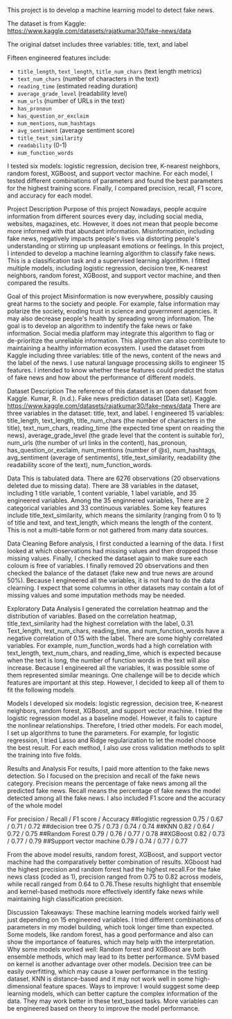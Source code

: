 This project is to develop a machine learning model to detect fake news.

The dataset is from Kaggle: https://www.kaggle.com/datasets/rajatkumar30/fake-news/data

The original datset includes three variables: title, text, and label

Fifteen engineered features include:
- `title_length`, `text_length`, `title_num_chars` (text length metrics)
- `text_num_chars` (number of characters in the text)
- `reading_time` (estimated reading duration)
- `average_grade_level` (readability level)
- `num_urls` (number of URLs in the text)
- `has_pronoun`
- `has_question_or_exclaim`
- `num_mentions`, `num_hashtags`
- `avg_sentiment` (average sentiment score)
- `title_text_similarity`
- `readability` (0-1)
- `num_function_words`

I tested six models: logistic regression, decision tree, K-nearest neighbors, random forest, XGBoost, and support vector machine. 
For each model, I tested different combinations of parameters and found the best parameters for the highest training score.
Finally, I compared precision, recall, F1 score, and accuracy for each model.


Project Description
Purpose of this project
Nowadays, people acquire information from different sources every day, including social media, websites, magazines, etc. However, it does not mean that people become more informed with that abundant information. Misinformation, including fake news, negatively impacts people's lives via distorting people's understanding or stirring up unpleasant emotions or feelings. In this project, I intended to develop a machine learning algorithm to classify fake news. This is a classification task and a supervised learning algorithm. I fitted multiple models, including logistic regression, decision tree, K-nearest neighbors, random forest, XGBoost, and support vector machine, and then compared the results. 

Goal of this project
Misinformation is now everywhere, possibly causing great harms to the society and people. For example, false information may polarize the society, eroding trust in science and government agencies. It may also decrease people's health by spreading wrong information. The goal is to develop an algorithm to indentify the fake news or fake information. Social media platform may integrate this algorithm to flag or de-prioritize the unreliable information. This algorithm can also contribute to maintaining a healthy information ecosystem. I used the dataset from Kaggle including three variables: title of the news, content of the news and the label of the news. I use natural language processing skills to engineer 15 features. I intended to know whether these features could predict the status of fake news and how about the performance of different models.

Dataset Description
The reference of this dataset is an open dataset from Kaggle. Kumar, R. (n.d.). Fake news prediction dataset [Data set]. Kaggle. https://www.kaggle.com/datasets/rajatkumar30/fake-news/data  There are three variables in the dataset: title, text, and label. I engineered 15 variables: title_length, text_length, title_num_chars (the number of characters in the title), text_num_chars, reading_time (the expected time spent on reading the news), average_grade_level (the grade level that the content is suitable for), num_urls (the number of url links in the content), has_pronoun, has_question_or_exclaim, num_mentions (number of @s), num_hashtags, avg_sentiment (average of sentiments), title_text_similarity, readability (the readability score of the text), num_function_words.

Data
This is tabulated data. There are 6276 observations (20 observations deleted due to missing data). There are 38 variables in the dataset, including 1 title variable, 1 content variable, 1 label variable, and 35 engineered variables. Among the 35 enginnered variables, There are 2 categorical variables and 33 continuous variables. Some key features include title_text_similarity, which means the similarity (ranging from 0 to 1) of title and text, and text_length, which means the length of the content. This is not a multi-table form or not gathered from many data sources.

Data Cleaning
Before analysis, I first conducted a learning of the data. I first looked at which observations had missing values and then dropped those missing values. Finally, I checked the dataset again to make sure each coloum is free of variables. I finally removed 20 observations and then checked the balance of the dataset (fake new and true news are around 50%). Because I engineered all the variables, it is not hard to do the data clearning. I expect that some columns in other datasets may contain a lot of missing values and some imputation methods may be needed. 

Exploratory Data Analysis
I generated the correlation heatmap and the distribution of variables. Based on the correlation heatmap, title_text_similarity had the highest correlation with the label, 0.31. Text_length, text_num_chars, reading_time, and num_function_words have a negative correlation of 0.15 with the label. There are some highly correlated variables. For example, num_function_words had a high correlation with text_length, text_num_chars, and reading_time, which is expected because when the text is long, the number of function words in the text will also increase. Because I engineered all the variables, it was possible some of them represented similar meanings. One challenge will be to decide which features are important at this step. However, I decided to keep all of them to fit the following models

Models
I developed six models: logistic regression, decision tree, K-nearest neighbors, random forest, XGBoost, and support vector machine. I tried the logistic regression model as a baseline model. However, it fails to capture the nonlinear relationships. Therefore, I tried other models. For each model, I set up algorithms to tune the parameters. For example, for logistic regression, I tried Lasso and Ridge regularization to let the model choose the best result. For each method, I also use cross validation methods to split the training into five folds. 

Results and Analysis
For results, I paid more attention to the fake news detection. So I focused on the precision and recall of the fake news category. Precision means the percentage of fake news among all the predicted fake news. Recall means the percentage of fake news the model detected among all the fake news. I also included F1 score and the accuracy of the whole model

For precision / Recall / F1 score / Accuracy
##logistic regression        0.75     /        0.67      /        0.71         /     0.72
##decision tree              0.75     /        0.73      /        0.74         /     0.74
##KNN                        0.82     /        0.64      /        0.72         /     0.75
##Random Forest              0.79     /        0.76      /        0.77         /     0.78
##XGBoost                    0.82     /        0.73      /        0.77         /     0.79
##Support vector machine     0.79     /        0.74      /        0.77         /     0.77

From the above model results, random forest, XGBoost, and support vector machine had the comparatively better combination of results. XGboost had the highest precision and random forest had the highest recall.For the fake news class (coded as 1), precision ranged from 0.75 to 0.82 across models, while recall ranged from 0.64 to 0.76.These results highlight that ensemble and kernel-based methods more effectively identify fake news while maintaining high classification precision.

Discussion
Takeaways: These machine learning models worked fairly well just depending on 15 engineered variables. I tried different combinations of parameters in my model building, which took longer time than expected. Some models, like random forest, has a good performance and also can show the importance of features, which may help with the interpretation. Why some models worked well: Random forest and XGBoost are both ensemble methods, which may lead to its better performance. SVM based on kernel is another advantage over other models. Decision tree can be easily overfitting, which may cause a lower performance in the testing dataset. KNN is distance-based and it may not work well in some high-dimensional feature spaces.
Ways to improve: I would suggest some deep learning models, which can better capture the complex information of the data. They may work better in these text_based tasks. More variables can be engineered based on theory to improve the model performance.
